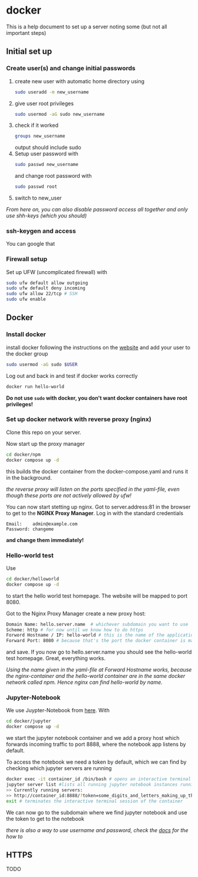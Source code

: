 # docker
This is a help document to set up a server noting some (but not all important steps) 

## Initial set up
### Create user(s) and change initial passwords
1. create new user with automatic home directory using 
    ```bash 
    sudo useradd -m new_username
    ```
2. give user root privileges 
    ```bash
    sudo usermod -aG sudo new_username
    ``` 
3. check if it worked 
    ```bash 
    groups new_username
    ``` 
    output should include sudo
4. Setup user password with
    ```bash
    sudo passwd new_username
    ```
    and change root password with
    ```bash
    sudo passwd root
    ```
5. switch to new_user

*From here on, you can also disable password access all together and only use shh-keys (which you should)*

### ssh-keygen and access
You can google that

### Firewall setup
Set up UFW (uncomplicated firewall) with
```bash
sudo ufw default allow outgoing
sudo ufw default deny incoming
sudo ufw allow 22/tcp # SSH
sudo ufw enable
```

## Docker
### Install docker
install docker following the instructions on the [website](https://docs.docker.com/engine/install/debian/) and add your user to the docker group 

```bash 
sudo usermod -aG sudo $USER
```
Log out and back in and test if docker works correctly
```bash
docker run hello-world
```
**Do not use ```sudo``` with docker, you don't want docker containers have root privileges!**

### Set up docker network with reverse proxy (nginx)
Clone this repo on your server.

Now start up the proxy manager
```bash
cd docker/npm
docker compose up -d 
```
this builds the docker container from the docker-compose.yaml and runs it in the background. 

*the reverse proxy will listen on the ports specified in the yaml-file, even though these ports are not actively allowed by ufw!*

You can now start stetting up nginx. Got to server.address:81 in the browser to get to the **NGINX Proxy Manager**. Log in with the standard credentials
```
Email:    admin@example.com
Password: changeme
```
**and change them immediately!**

### Hello-world test

Use 

```bash
cd docker/helloworld
docker compose up -d 
```
to start the hello world test homepage. The website will be mapped to port 8080. 

Got to the Nginx Proxy Manager create a new proxy host:

```bash
Domain Name: hello.server.name  # whichever subdomain you want to use
Scheme: http # for now until we know how to do https
Forword Hostname / IP: hello-world # this is the name of the application speficied in the yaml-file of helloworld
Forward Port: 8080 # because that's the port the docker container is mapped to by default
```
and save. 
If you now go to hello.server.name you should see the hello-world test homepage. Great, everything works. 

*Using the name given in the yaml-file at Forward Hostname works, because the nginx-container and the hello-world container are in the same docker network called npm. Hence nginx can find hello-world by name.*

### Jupyter-Notebook

We use Juypter-Notebook from [here](https://quay.io/repository/jupyter/base-notebook). With 
```bash
cd docker/jupyter
docker compose up -d 
```
we start the jupyter notebook container and we add a proxy host which forwards incoming traffic to port 8888, where the notebook app listens by default.

To access the notebook we need a token by default, which we can find by checking which jupyter servers are running

```bash
docker exec -it container_id /bin/bash # opens an interactive terminal session in the jupyter container with bash
jupyter server list #lists all running jupyter notebook instances running in this container, i.e. one
>> Currently running servers:
>> http://container_id:8888/?token=some_digits_and_letters_making_up_the_token :: /home/jovyan
exit # terminates the interactive terminal session of the container
```
We can now go to the subdomain where we find jupyter notebook and use the token to get to the notebook

*there is also a way to use username and password, check the [docs](https://jupyter-docker-stacks.readthedocs.io/en/latest/index.html) for the how to*

## HTTPS
TODO